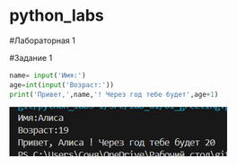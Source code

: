# python_labs
#Лабораторная 1

#Задание 1

```python
name= input('Имя:')
age=int(input('Возраст:'))
print('Привет,',name,'! Через год тебе будет',age+1)
```
![Картинка 1](./images/lab01/01_greeting.png)
